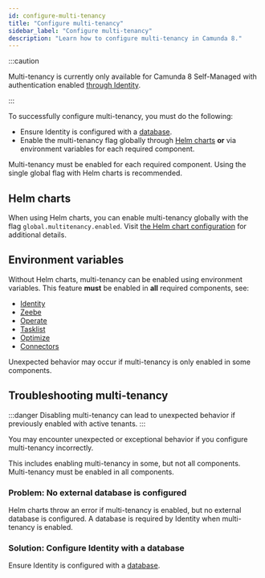 ```yaml
---
id: configure-multi-tenancy
title: "Configure multi-tenancy"
sidebar_label: "Configure multi-tenancy"
description: "Learn how to configure multi-tenancy in Camunda 8."
---
```


:::caution

Multi-tenancy is currently only available for Camunda 8 Self-Managed with authentication enabled [through Identity](/self-managed/identity/what-is-identity.md).

:::

To successfully configure multi-tenancy, you must do the following:

- Ensure Identity is configured with a [database](/self-managed/identity/deployment/configuration-variables.md#database-configuration).
- Enable the multi-tenancy flag globally through [Helm charts](/self-managed/platform-deployment/helm-kubernetes/deploy.md) **or** via environment variables for each required component.

Multi-tenancy must be enabled for each required component. Using the single global flag with Helm charts is recommended.

## Helm charts

When using Helm charts, you can enable multi-tenancy globally with the flag `global.multitenancy.enabled`.
Visit [the Helm chart configuration](https://github.com/camunda/camunda-platform-helm/blob/main/charts/camunda-platform-8.3/README.md#global-parameters) for additional details.

## Environment variables

Without Helm charts, multi-tenancy can be enabled using environment variables. This feature **must** be
enabled in **all** required components, see:

- [Identity](../../../self-managed/identity/deployment/configuration-variables/#feature-flags)
- [Zeebe](../../../self-managed/zeebe-deployment/configuration/gateway-config/#zeebegatewaymultitenancy)
- [Operate](../../../self-managed/operate-deployment/operate-configuration/#multi-tenancy)
- [Tasklist](../../../self-managed/tasklist-deployment/tasklist-configuration/#multi-tenancy)
- [Optimize](/self-managed/optimize-deployment/configuration/multi-tenancy.md)
- [Connectors](../../../self-managed/connectors-deployment/connectors-configuration/#multi-tenancy)

Unexpected behavior may occur if multi-tenancy is only enabled in some components.

## Troubleshooting multi-tenancy

:::danger
Disabling multi-tenancy can lead to unexpected behavior if previously enabled with active tenants.
:::

You may encounter unexpected or exceptional behavior if you configure multi-tenancy incorrectly.

This includes enabling multi-tenancy in some, but not all components. Multi-tenancy must be enabled in all components.

### Problem: No external database is configured

Helm charts throw an error if multi-tenancy is enabled, but no external database is configured. A database is required by Identity when multi-tenancy is enabled.

### Solution: Configure Identity with a database

Ensure Identity is configured with a [database](/self-managed/identity/deployment/configuration-variables.md#database-configuration).
